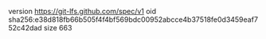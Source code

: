 version https://git-lfs.github.com/spec/v1
oid sha256:e38d818fb66b505f4f4bf569bdc00952abcce4b37518fe0d3459eaf752c42dad
size 663
